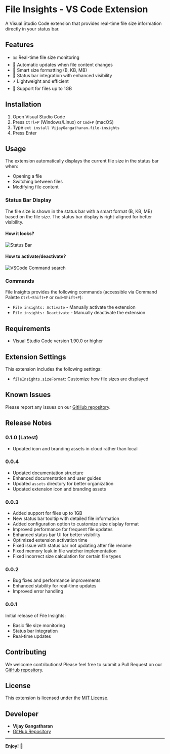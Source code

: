 # File Insights - VS Code Extension

A Visual Studio Code extension that provides real-time file size information directly in your status bar.

## Features

- 📊 Real-time file size monitoring
- 🔄 Automatic updates when file content changes
- 📏 Smart size formatting (B, KB, MB)
- 🎯 Status bar integration with enhanced visibility
- ⚡ Lightweight and efficient
- 📁 Support for files up to 1GB

## Installation

1. Open Visual Studio Code
2. Press `Ctrl+P` (Windows/Linux) or `Cmd+P` (macOS)
3. Type `ext install VijayGangatharan.file-insights`
4. Press Enter

## Usage

The extension automatically displays the current file size in the status bar when:

- Opening a file
- Switching between files
- Modifying file content

### Status Bar Display

The file size is shown in the status bar with a smart format (B, KB, MB) based on the file size. The status bar display is right-aligned for better visibility.

#### How it looks?

![Status Bar](https://88tynjcpeunoim0x.public.blob.vercel-storage.com/image/vscode-file_insights-extension/status-bar.png)

#### How to activate/deactivate?

![VSCode Command search](https://88tynjcpeunoim0x.public.blob.vercel-storage.com/image/vscode-file_insights-extension/vscode-command.png)

### Commands

File Insights provides the following commands (accessible via Command Palette `Ctrl+Shift+P` or `Cmd+Shift+P`):

- `File insights: Activate` - Manually activate the extension
- `File insights: Deactivate` - Manually deactivate the extension

## Requirements

- Visual Studio Code version 1.90.0 or higher

## Extension Settings

This extension includes the following settings:

- `fileInsights.sizeFormat`: Customize how file sizes are displayed

## Known Issues

Please report any issues on our [GitHub repository](https://github.com/Vijay431/vscode_file-insights_extension/issues).

## Release Notes

### 0.1.0 (Latest)

- Updated icon and branding assets in cloud rather than local

### 0.0.4

- Updated documentation structure
- Enhanced documentation and user guides
- Updated `assets` directory for better organization
- Updated extension icon and branding assets

### 0.0.3

- Added support for files up to 1GB
- New status bar tooltip with detailed file information
- Added configuration option to customize size display format
- Improved performance for frequent file updates
- Enhanced status bar UI for better visibility
- Optimized extension activation time
- Fixed issue with status bar not updating after file rename
- Fixed memory leak in file watcher implementation
- Fixed incorrect size calculation for certain file types

### 0.0.2

- Bug fixes and performance improvements
- Enhanced stability for real-time updates
- Improved error handling

### 0.0.1

Initial release of File Insights:

- Basic file size monitoring
- Status bar integration
- Real-time updates

## Contributing

We welcome contributions! Please feel free to submit a Pull Request on our [GitHub repository](https://github.com/Vijay431/vscode_file-insights_extension).

## License

This extension is licensed under the [MIT License](LICENSE).

## Developer

- **Vijay Gangatharan**
- [GitHub Repository](https://github.com/Vijay431/vscode_file-insights_extension)

---

**Enjoy!** 🚀
